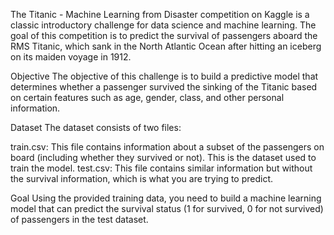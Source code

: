 The Titanic - Machine Learning from Disaster competition on Kaggle is a classic introductory challenge for data science and machine learning. The goal of this competition is to predict the survival of passengers aboard the RMS Titanic, which sank in the North Atlantic Ocean after hitting an iceberg on its maiden voyage in 1912.

Objective
The objective of this challenge is to build a predictive model that determines whether a passenger survived the sinking of the Titanic based on certain features such as age, gender, class, and other personal information.

Dataset
The dataset consists of two files:

train.csv: This file contains information about a subset of the passengers on board (including whether they survived or not). This is the dataset used to train the model.
test.csv: This file contains similar information but without the survival information, which is what you are trying to predict.

Goal
Using the provided training data, you need to build a machine learning model that can predict the survival status (1 for survived, 0 for not survived) of passengers in the test dataset.
